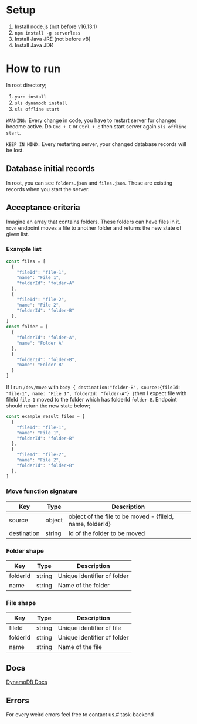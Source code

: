 # Setup

1.  Install node.js (not before v16.13.1)
2.  ```npm install -g serverless```
3. Install Java JRE (not before v8)
4. Install Java JDK

# How to run
In root directory;

1. ```yarn install```
2. ```sls dynamodb install```
4. ```sls offline start```

`WARNING:` Every change in code, you have to restart server for changes become active. Do `Cmd + C` or `Ctrl + c` then start server again ```sls offline start```.

`KEEP IN MIND:` Every restarting server, your changed database records will be lost.

## Database initial records

In root, you can see `folders.json` and `files.json`. These are existing records when you start the server.
## Acceptance criteria

Imagine an array that contains folders. These folders can have files in it. `move` endpoint moves a file to another folder and returns the new state of given list.

### Example list
```js
const files = [
  {
    "fileId": "file-1",
    "name": "File 1",
    "folderId": "folder-A"
  },
  {
    "fileId": "file-2",
    "name": "File 2",
    "folderId": "folder-B"
  },
]
const folder = [
  {
    "folderId": "folder-A",
    "name": "Folder A"  
  },
  {
    "folderId": "folder-B",
    "name": "Folder B"
  }
]
```

If I run `/dev/move` with `body { destination:"folder-B", source:{fileId: "file-1", name: "File 1", folderId: "folder-A"} }`then I expect file with fileId `file-1` moved to the folder which has folderId `folder-B`. Endpoint should return the new state below;

```js
const example_result_files = [
  {
    "fileId": "file-1",
    "name": "File 1",
    "folderId": "folder-B"
  },
  {
    "fileId": "file-2",
    "name": "File 2",
    "folderId": "folder-B"
  },
]
```

### Move function signature

| Key         | Type             | Description                                                       |
|-------------|------------------|-------------------------------------------------------------------|
| source      | object           | object of the file to be moved - {fileId, name, folderId}         |
| destination | string           | Id of the folder to be moved                                      |


### Folder shape

| Key      | Type   | Description                   |
|----------|--------|-------------------------------|
| folderId | string | Unique identifier of folder   |
| name     | string | Name of the folder            |

### File shape

| Key      | Type   | Description                 |
|----------|--------|-----------------------------|
| fileId   | string | Unique identifier of file   |
| folderId | string | Unique identifier of folder |
| name     | string | Name of the file            |

## Docs

[DynamoDB Docs](https://docs.aws.amazon.com/amazondynamodb/latest/APIReference/API_Operations_Amazon_DynamoDB.html)

## Errors

For every weird errors feel free to contact us.# task-backend
